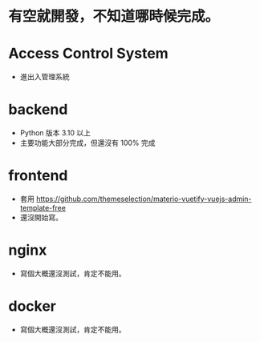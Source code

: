 # 有空就開發，不知道哪時候完成。

# Access Control System

- 進出入管理系統

# backend

- Python 版本 3.10 以上
- 主要功能大部分完成，但還沒有 100% 完成

# frontend

- 套用 https://github.com/themeselection/materio-vuetify-vuejs-admin-template-free
- 還沒開始寫。

# nginx

- 寫個大概還沒測試，肯定不能用。

# docker

- 寫個大概還沒測試，肯定不能用。
